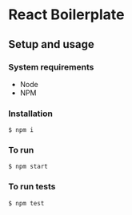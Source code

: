 # React Boilerplate

## Setup and usage

### System requirements

  - Node
  - NPM

### Installation

`
$ npm i
`

### To run

`
$ npm start
`

### To run tests

`
$ npm test
`